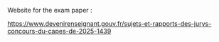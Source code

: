 Website for the exam paper :

https://www.devenirenseignant.gouv.fr/sujets-et-rapports-des-jurys-concours-du-capes-de-2025-1439
